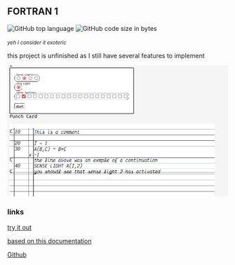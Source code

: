 ## FORTRAN 1
![GitHub top language](https://img.shields.io/github/languages/top/ollielynas/Fortran-1)
![GitHub code size in bytes](https://img.shields.io/github/languages/code-size/ollielynas/Fortran-1)

<!-- META A fortran 1 interpreter based on the original documentation from 1956 META -->
<!-- STAR ICON -->

<small>*yeh I consider it exoteric*</small>

this project is unfinished as I still have several features to implement

![screenshot](md_files/portfolio/esolangs/Screenshot%202023-09-13%20200839.png)

### links

[try it out](https://ollielynas.github.io/Fortran-1/)

[based on this documentation](https://archive.computerhistory.org/resources/text/Fortran/102649787.05.01.acc.pdf)

[Github](https://github.com/ollielynas/Fortran-1)

<!-- LAST EDITED 1700522411 LAST EDITED-->